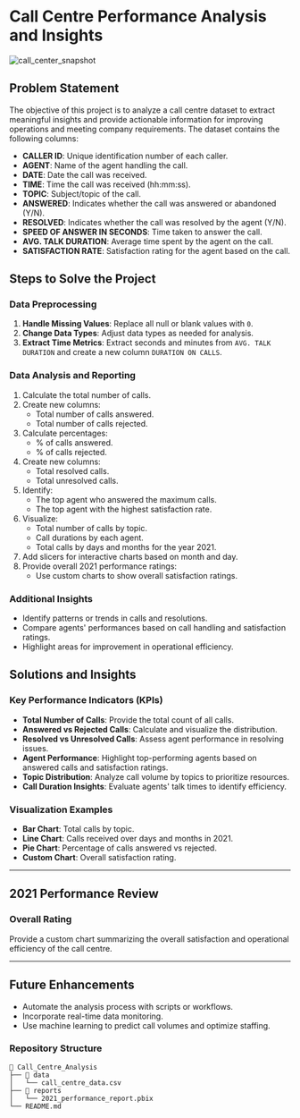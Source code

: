 
# Call Centre Performance Analysis and Insights
![call_center_snapshot](https://github.com/user-attachments/assets/70ac834e-86d7-4cfc-831f-48d4dab64aa2)



## Problem Statement
The objective of this project is to analyze a call centre dataset to extract meaningful insights and provide actionable information for improving operations and meeting company requirements. The dataset contains the following columns:

- **CALLER ID**: Unique identification number of each caller.
- **AGENT**: Name of the agent handling the call.
- **DATE**: Date the call was received.
- **TIME**: Time the call was received (hh:mm:ss).
- **TOPIC**: Subject/topic of the call.
- **ANSWERED**: Indicates whether the call was answered or abandoned (Y/N).
- **RESOLVED**: Indicates whether the call was resolved by the agent (Y/N).
- **SPEED OF ANSWER IN SECONDS**: Time taken to answer the call.
- **AVG. TALK DURATION**: Average time spent by the agent on the call.
- **SATISFACTION RATE**: Satisfaction rating for the agent based on the call.

## Steps to Solve the Project

### Data Preprocessing
1. **Handle Missing Values**: Replace all null or blank values with `0`.
2. **Change Data Types**: Adjust data types as needed for analysis.
3. **Extract Time Metrics**: Extract seconds and minutes from `AVG. TALK DURATION` and create a new column `DURATION ON CALLS`.

### Data Analysis and Reporting
1. Calculate the total number of calls.
2. Create new columns:
   - Total number of calls answered.
   - Total number of calls rejected.
3. Calculate percentages:
   - % of calls answered.
   - % of calls rejected.
4. Create new columns:
   - Total resolved calls.
   - Total unresolved calls.
5. Identify:
   - The top agent who answered the maximum calls.
   - The top agent with the highest satisfaction rate.
6. Visualize:
   - Total number of calls by topic.
   - Call durations by each agent.
   - Total calls by days and months for the year 2021.
7. Add slicers for interactive charts based on month and day.
8. Provide overall 2021 performance ratings:
   - Use custom charts to show overall satisfaction ratings.

### Additional Insights
- Identify patterns or trends in calls and resolutions.
- Compare agents' performances based on call handling and satisfaction ratings.
- Highlight areas for improvement in operational efficiency.

## Solutions and Insights

### Key Performance Indicators (KPIs)
- **Total Number of Calls**: Provide the total count of all calls.
- **Answered vs Rejected Calls**: Calculate and visualize the distribution.
- **Resolved vs Unresolved Calls**: Assess agent performance in resolving issues.
- **Agent Performance**: Highlight top-performing agents based on answered calls and satisfaction ratings.
- **Topic Distribution**: Analyze call volume by topics to prioritize resources.
- **Call Duration Insights**: Evaluate agents' talk times to identify efficiency.

### Visualization Examples
- **Bar Chart**: Total calls by topic.
- **Line Chart**: Calls received over days and months in 2021.
- **Pie Chart**: Percentage of calls answered vs rejected.
- **Custom Chart**: Overall satisfaction rating.


---

## 2021 Performance Review
### Overall Rating
Provide a custom chart summarizing the overall satisfaction and operational efficiency of the call centre.

---

## Future Enhancements
- Automate the analysis process with scripts or workflows.
- Incorporate real-time data monitoring.
- Use machine learning to predict call volumes and optimize staffing.

### Repository Structure
```
📂 Call_Centre_Analysis
├── 📁 data
│   └── call_centre_data.csv
├── 📁 reports
│   └── 2021_performance_report.pbix
└── README.md
```



